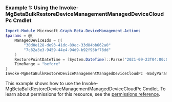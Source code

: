 ### Example 1: Using the Invoke-MgBetaBulkRestoreDeviceManagementManagedDeviceCloudPc Cmdlet
```powershell
Import-Module Microsoft.Graph.Beta.DeviceManagement.Actions
$params = @{
	ManagedDeviceIds = @(
		"30d0e128-de93-41dc-89ec-33d84bb662a0"
		"7c82a3e3-9459-44e4-94d9-b92f93bf78dd"
	)
	RestorePointDateTime = [System.DateTime]::Parse("2021-09-23T04:00:00.0000000")
	TimeRange = "before"
}
Invoke-MgBetaBulkRestoreDeviceManagementManagedDeviceCloudPc -BodyParameter $params
```
This example shows how to use the Invoke-MgBetaBulkRestoreDeviceManagementManagedDeviceCloudPc Cmdlet.
To learn about permissions for this resource, see the [permissions reference](/graph/permissions-reference).
